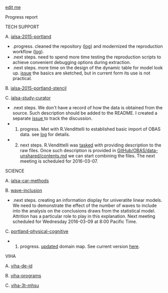 [edit me](https://github.com/andkov/about/edit/master/2016/mar/2016-03-07-weekly-update.md)

Progress report

TECH SUPPORT 

A. [ialsa-2015-portland](https://github.com/IALSA/IALSA-2015-Portland)   
 - .progress. cleaned the repository ([log](https://github.com/IALSA/IALSA-2015-Portland/issues/118)) and modernized the reproduction workflow ([log](https://github.com/IALSA/IALSA-2015-Portland/issues/119)).
 - .next steps. need to spend more time testing the reproduction scripts to achieve convenient debugging options during extraction.
 - .next steps. more time on the design of the dynamic table for model look up. [issue](https://github.com/IALSA/IALSA-2015-Portland/issues/117) the basics are sketched, but in current form its use is not practical.

B. [ialsa-2015-portland-stencil](https://github.com/IALSA/ialsa-2015-portland-stencil)  

C. [ialsa-study-curator](https://github.com/IALSA/ialsa-study-curator)   
  - .next steps. We don't have a record of how the data is obtained from the source. Such description should be added to the README. I created a separate [issue ](https://github.com/IALSA/MAP/issues/18) to track the discussion. 
  - 1. progress. Met with R.Vendittelli to established basic import of OBAS data. see [log](https://github.com/IALSA/OBAS/issues/2) for details.
  - 2. next steps. R.Vendittelli was [tasked](https://github.com/IALSA/OBAS/issues/3) with providing description to the raw files. Once such description is provided in [GitHub/OBAS/data-unshared/contents.md](https://github.com/IALSA/OBAS/blob/master/data-unshared/contents.md) we can start combining the files. The next meeting is scheduled for 2016-03-07. 


SCIENCE   
 
A. [ialsa-car-methods](https://github.com/IALSA/ialsa-car-methods)    
  
B. [wave-inclusion](https://github.com/IALSA/wave-inclusion)  
 - .next steps. creating an information display for univeratite linear models. We need to demonstrate the effect of the number of waves to include into the analysis on the conclusions draws from the statistical model. Attrition has a particular role to play in this explanation. Next meeting scheduled for Wednesday 2016-03-09 at 8:00 Pacific Time. 

C. [portland-physical-cognitive](https://github.com/IALSA/Portland-physical-cognitive)   
- 1. progress. [updated](https://github.com/IALSA/Portland-physical-cognitive/issues/4) domain map. See current version [here](https://github.com/IALSA/Portland-physical-cognitive/tree/master/manipulation). 


VIHA    

A. [viha-de-id](https://github.com/IHACRU/viha-de-id)    

B. [viha-programs](https://github.com/IHACRU/VIHA-programs)    

C. [viha-3t-mhsu](https://github.com/IHACRU/viha-3t-mhsu)    
